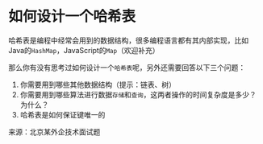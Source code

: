 # 如何设计一个哈希表

哈希表是编程中经常会用到的数据结构，很多编程语言都有其内部实现，比如Java的`HashMap`，JavaScript的`Map`（欢迎补充）

那么你有没有思考过如何设计一个`哈希表`呢，另外还需要回答以下三个问题：

1. 你需要用到哪些其他数据结构（提示：链表、树）
2. 你需要用到哪些算法进行数据`存储`和`查询`，这两者操作的时间复杂度是多少？为什么？
3. 哈希表是如何保证键唯一的

来源：北京某外企技术面试题